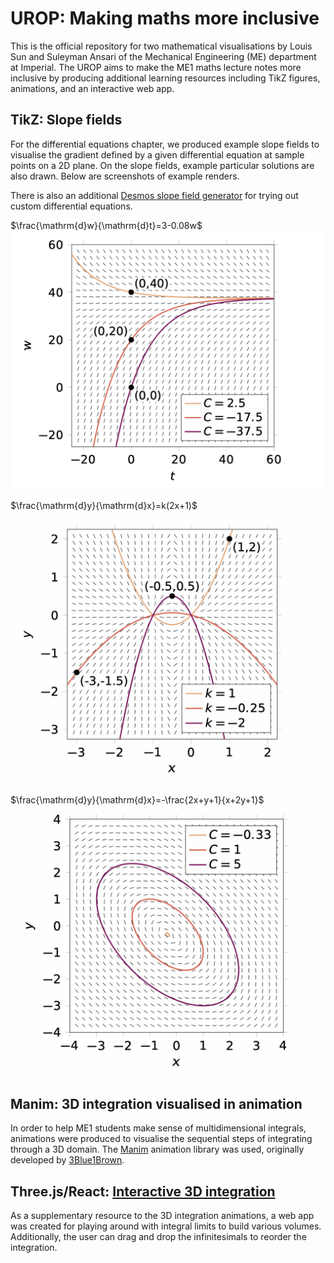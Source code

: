 # UROP: Making maths more inclusive

This is the official repository for two mathematical visualisations by Louis Sun and Suleyman Ansari of the Mechanical Engineering (ME) department at Imperial. The UROP aims to make the ME1 maths lecture notes more inclusive by producing additional learning resources including TikZ figures, animations, and an interactive web app.

## TikZ: Slope fields
For the differential equations chapter, we produced example slope fields to visualise the gradient defined by a given differential equation at sample points on a 2D plane. On the slope fields, example particular solutions are also drawn. Below are screenshots of example renders.

There is also an additional [Desmos slope field generator](https://www.desmos.com/calculator/v2x5tqxdfa) for trying out custom differential equations.

$\frac{\mathrm{d}w}{\mathrm{d}t}=3-0.08w$
![Example 1 of examples.tex](https://github.com/ImperialCollegeLondon/urop-maths-inclusivity/blob/main/assets/slopefield-example1.png?raw=true)

$\frac{\mathrm{d}y}{\mathrm{d}x}=k(2x+1)$
![Example 2 of examples.tex](https://github.com/ImperialCollegeLondon/urop-maths-inclusivity/blob/main/assets/slopefield-example2.png?raw=true)

$\frac{\mathrm{d}y}{\mathrm{d}x}=-\frac{2x+y+1}{x+2y+1}$
![Example 3 of examples.tex](https://github.com/ImperialCollegeLondon/urop-maths-inclusivity/blob/main/assets/slopefield-example3.png?raw=true)

## Manim: 3D integration visualised in animation
In order to help ME1 students make sense of multidimensional integrals, animations were produced to visualise the sequential steps of integrating through a 3D domain. The [Manim](https://github.com/ManimCommunity/manim/tree/main) animation library was used, originally developed by [3Blue1Brown](https://www.youtube.com/@3blue1brown).

## Three.js/React: [Interactive 3D integration](https://imperialcollegelondon.github.io/3d-domain-visualiser/)
As a supplementary resource to the 3D integration animations, a web app was created for playing around with integral limits to build various volumes. Additionally, the user can drag and drop the infinitesimals to reorder the integration.

